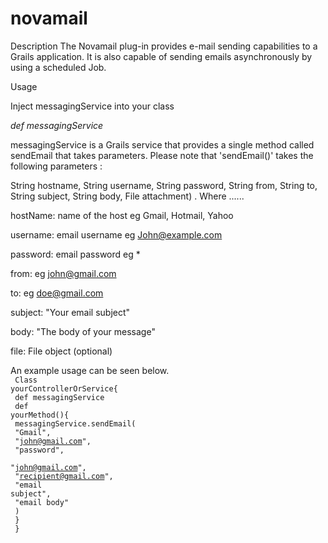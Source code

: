novamail
========
Description
The Novamail plug-in provides e-mail sending capabilities to a Grails application. It is also capable of sending emails asynchronously by using a scheduled Job.

Usage

Inject messagingService into your class

<em>def messagingService</em>

messagingService is a Grails service that provides a single method called sendEmail that takes parameters.
Please note that 'sendEmail()' takes the following parameters :

String hostname, String username, String password, String from, String to, String subject, String body, File attachment)
.
Where ......


hostName: name of the host eg Gmail, Hotmail, Yahoo

username: email username eg John@example.com

password: email password eg *

from: eg john@gmail.com

to: eg doe@gmail.com

subject: "Your email subject"

body: "The body of your message"

file: File object (optional)



An example usage can be seen below.
<code><br>
Class yourControllerOrService{<br>
  def messagingService<br>
  def yourMethod(){<br>
    messagingService.sendEmail(<br>
      "Gmail",<br>
      "john@gmail.com",<br>
      "password",<br>
      "john@gmail.com",<br>
      "recipient@gmail.com",<br>
      "email subject",<br>
      "email body"<br>
    )<br>
  }<br>
}<br>
</code>
